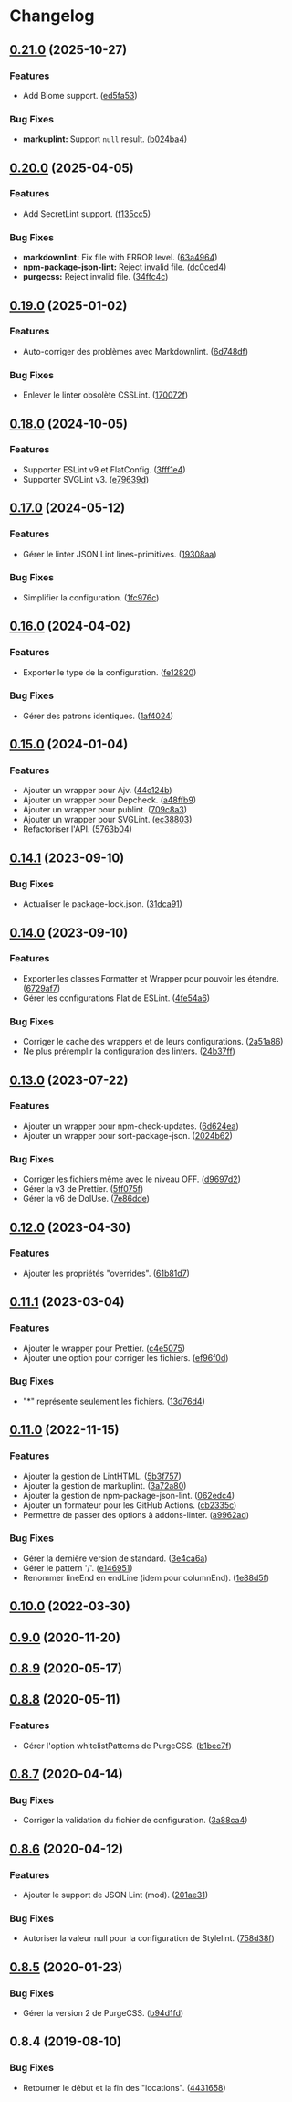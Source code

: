 # Changelog

## [0.21.0](https://github.com/regseb/metalint/compare/v0.20.0...v0.21.0) (2025-10-27)

### Features

- Add Biome support.
  ([ed5fa53](https://github.com/regseb/metalint/commit/ed5fa53199b855a592b4f24be5ef59d114e92d33))

### Bug Fixes

- **markuplint:** Support `null` result.
  ([b024ba4](https://github.com/regseb/metalint/commit/b024ba48c39001ffa1930ec9c038986677277ff6))

## [0.20.0](https://github.com/regseb/metalint/compare/v0.19.0...v0.20.0) (2025-04-05)

### Features

- Add SecretLint support.
  ([f135cc5](https://github.com/regseb/metalint/commit/f135cc5e963de70eca36e9f7a8ee98f1593fd0c9))

### Bug Fixes

- **markdownlint:** Fix file with ERROR level.
  ([63a4964](https://github.com/regseb/metalint/commit/63a4964e05a9bf04007411e9e8acb27193c67600))
- **npm-package-json-lint:** Reject invalid file.
  ([dc0ced4](https://github.com/regseb/metalint/commit/dc0ced40319133477e706df78097821a22902b7a))
- **purgecss:** Reject invalid file.
  ([34ffc4c](https://github.com/regseb/metalint/commit/34ffc4cb9aac8f53abcedc0e90b1a63debef45c8))

## [0.19.0](https://github.com/regseb/metalint/compare/v0.18.0...v0.19.0) (2025-01-02)

### Features

- Auto-corriger des problèmes avec Markdownlint.
  ([6d748df](https://github.com/regseb/metalint/commit/6d748dfc8411c5b704b06d2b2ba4e42800bdc01f))

### Bug Fixes

- Enlever le linter obsolète CSSLint.
  ([170072f](https://github.com/regseb/metalint/commit/170072f54d9c4c4e4cad8a2e09d11cb87a54de17))

## [0.18.0](https://github.com/regseb/metalint/compare/v0.17.0...v0.18.0) (2024-10-05)

### Features

- Supporter ESLint v9 et FlatConfig.
  ([3fff1e4](https://github.com/regseb/metalint/commit/3fff1e47a8a6423a56d3fdd8a4c4e73e0c2ac068))
- Supporter SVGLint v3.
  ([e79639d](https://github.com/regseb/metalint/commit/e79639d166e970aafe517d74a4b0b65122c6509a))

## [0.17.0](https://github.com/regseb/metalint/compare/v0.16.0...v0.17.0) (2024-05-12)

### Features

- Gérer le linter JSON Lint lines-primitives.
  ([19308aa](https://github.com/regseb/metalint/commit/19308aad873577d63aaf26d4d2945d070fc0e93e))

### Bug Fixes

- Simplifier la configuration.
  ([1fc976c](https://github.com/regseb/metalint/commit/1fc976c69eb3640b3af1073e307db6cf3574c835))

## [0.16.0](https://github.com/regseb/metalint/compare/v0.15.0...v0.16.0) (2024-04-02)

### Features

- Exporter le type de la configuration.
  ([fe12820](https://github.com/regseb/metalint/commit/fe128206c483e365a426275eef2dfa421c772f7a))

### Bug Fixes

- Gérer des patrons identiques.
  ([1af4024](https://github.com/regseb/metalint/commit/1af402432829fe7ae43731555e71d3333c76d522))

## [0.15.0](https://github.com/regseb/metalint/compare/v0.14.1...v0.15.0) (2024-01-04)

### Features

- Ajouter un wrapper pour Ajv.
  ([44c124b](https://github.com/regseb/metalint/commit/44c124ba6c8ed38285a88b807d0346fe0dde900c))
- Ajouter un wrapper pour Depcheck.
  ([a48ffb9](https://github.com/regseb/metalint/commit/a48ffb94dae3a3c03d88a172b843fe695105d57b))
- Ajouter un wrapper pour publint.
  ([709c8a3](https://github.com/regseb/metalint/commit/709c8a3761cd728e4fd0a7a172df799810fd2b5f))
- Ajouter un wrapper pour SVGLint.
  ([ec38803](https://github.com/regseb/metalint/commit/ec388039229f4727af966ab88e586bacaf9569e9))
- Refactoriser l'API.
  ([5763b04](https://github.com/regseb/metalint/commit/5763b044d70993e31bce9d3dea27f3b6e3d2bb82))

## [0.14.1](https://github.com/regseb/metalint/compare/v0.14.0...v0.14.1) (2023-09-10)

### Bug Fixes

- Actualiser le package-lock.json.
  ([31dca91](https://github.com/regseb/metalint/commit/31dca9178fb1d8a1310cacc656c2b9c5d30eb0ae))

## [0.14.0](https://github.com/regseb/metalint/compare/v0.13.0...v0.14.0) (2023-09-10)

### Features

- Exporter les classes Formatter et Wrapper pour pouvoir les étendre.
  ([6729af7](https://github.com/regseb/metalint/commit/6729af77be438b4cca6fffe8742afce0f4e6f60c))
- Gérer les configurations Flat de ESLint.
  ([4fe54a6](https://github.com/regseb/metalint/commit/4fe54a689f6d93d4242b880f8f441c17693fa5bb))

### Bug Fixes

- Corriger le cache des wrappers et de leurs configurations.
  ([2a51a86](https://github.com/regseb/metalint/commit/2a51a86d1fdd5fad8dbc81c6ad247624eb7b3734))
- Ne plus préremplir la configuration des linters.
  ([24b37ff](https://github.com/regseb/metalint/commit/24b37ff58cc8aac4bafe2c59b4beaa28a74b1832))

## [0.13.0](https://github.com/regseb/metalint/compare/v0.12.0...v0.13.0) (2023-07-22)

### Features

- Ajouter un wrapper pour npm-check-updates.
  ([6d624ea](https://github.com/regseb/metalint/commit/6d624ea195fb57f8af9cb3523df9fc6bb97efddb))
- Ajouter un wrapper pour sort-package-json.
  ([2024b62](https://github.com/regseb/metalint/commit/2024b62917fd3f5451ca6d00948d29c688747db6))

### Bug Fixes

- Corriger les fichiers même avec le niveau OFF.
  ([d9697d2](https://github.com/regseb/metalint/commit/d9697d2f36f99eeeed65da16edc7f2c753fdcf6c))
- Gérer la v3 de Prettier.
  ([5ff075f](https://github.com/regseb/metalint/commit/5ff075fcb57f06bd41145d7bbd656ea19d55d097))
- Gérer la v6 de DoIUse.
  ([7e86dde](https://github.com/regseb/metalint/commit/7e86dded63f8bb82ed912cfda90af87ea4211a80))

## [0.12.0](https://github.com/regseb/metalint/compare/v0.11.1...v0.12.0) (2023-04-30)

### Features

- Ajouter les propriétés "overrides".
  ([61b81d7](https://github.com/regseb/metalint/commit/61b81d7882bb14c920bb4df2da6016a1dafc8332))

## [0.11.1](https://github.com/regseb/metalint/compare/v0.11.0...v0.11.1) (2023-03-04)

### Features

- Ajouter le wrapper pour Prettier.
  ([c4e5075](https://github.com/regseb/metalint/commit/c4e5075813376a28a065e18932e348e7d1d88af1))
- Ajouter une option pour corriger les fichiers.
  ([ef96f0d](https://github.com/regseb/metalint/commit/ef96f0d2e47162b757c9237a175016593daa3f8a))

### Bug Fixes

- "\*" représente seulement les fichiers.
  ([13d76d4](https://github.com/regseb/metalint/commit/13d76d4a5aeca82f8c38c198d7dab6acea1e827c))

## [0.11.0](https://github.com/regseb/metalint/compare/v0.10.0...v0.11.0) (2022-11-15)

### Features

- Ajouter la gestion de LintHTML.
  ([5b3f757](https://github.com/regseb/metalint/commit/5b3f757c05a346f5f5d1985b2c6f160a800ac7c3))
- Ajouter la gestion de markuplint.
  ([3a72a80](https://github.com/regseb/metalint/commit/3a72a80ee1f400a9ff272cb26efb862bca4e1190))
- Ajouter la gestion de npm-package-json-lint.
  ([062edc4](https://github.com/regseb/metalint/commit/062edc43ad8523ccc7eabe68834697dbacb39b7b))
- Ajouter un formateur pour les GitHub Actions.
  ([cb2335c](https://github.com/regseb/metalint/commit/cb2335cf9c8c97ed7ddc14fab14c79f5e144f70a))
- Permettre de passer des options à addons-linter.
  ([a9962ad](https://github.com/regseb/metalint/commit/a9962adc839843c97264c2a9dffb4cdc505f80c7))

### Bug Fixes

- Gérer la dernière version de standard.
  ([3e4ca6a](https://github.com/regseb/metalint/commit/3e4ca6a5d88d805a6523be6db91bdf22a9c483ef))
- Gérer le pattern '/'.
  ([e146951](https://github.com/regseb/metalint/commit/e1469513e745cd47a0f3a58cda007b9e533ecd74))
- Renommer lineEnd en endLine (idem pour columnEnd).
  ([1e88d5f](https://github.com/regseb/metalint/commit/1e88d5ff378f2733588a2bdfbc7b5429aea2c383))

## [0.10.0](https://github.com/regseb/metalint/compare/v0.9.0...v0.10.0) (2022-03-30)

## [0.9.0](https://github.com/regseb/metalint/compare/v0.8.9...v0.9.0) (2020-11-20)

## [0.8.9](https://github.com/regseb/metalint/compare/v0.8.8...v0.8.9) (2020-05-17)

## [0.8.8](https://github.com/regseb/metalint/compare/v0.8.7...v0.8.8) (2020-05-11)

### Features

- Gérer l'option whitelistPatterns de PurgeCSS.
  ([b1bec7f](https://github.com/regseb/metalint/commit/b1bec7fe670aec5ef2b47c2f104e02e0d1fa46ac))

## [0.8.7](https://github.com/regseb/metalint/compare/v0.8.6...v0.8.7) (2020-04-14)

### Bug Fixes

- Corriger la validation du fichier de configuration.
  ([3a88ca4](https://github.com/regseb/metalint/commit/3a88ca430e626800f940aa0db5235a8a43332d00))

## [0.8.6](https://github.com/regseb/metalint/compare/v0.8.5...v0.8.6) (2020-04-12)

### Features

- Ajouter le support de JSON Lint (mod).
  ([201ae31](https://github.com/regseb/metalint/commit/201ae31ab436e8223b964b3017a4c838bfd378e0))

### Bug Fixes

- Autoriser la valeur null pour la configuration de Stylelint.
  ([758d38f](https://github.com/regseb/metalint/commit/758d38fbdcc96386bb4f9bf938d01117931b40e8))

## [0.8.5](https://github.com/regseb/metalint/compare/v0.8.4...v0.8.5) (2020-01-23)

### Bug Fixes

- Gérer la version 2 de PurgeCSS.
  ([b94d1fd](https://github.com/regseb/metalint/commit/b94d1fd094166f57687a3bc430aac6169d765c71))

## 0.8.4 (2019-08-10)

### Bug Fixes

- Retourner le début et la fin des "locations".
  ([4431658](https://github.com/regseb/metalint/commit/4431658))
